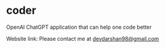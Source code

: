 # coder
OpenAI ChatGPT application that can help one code better

Website link: Please contact me at devdarshan98@gmail.com

